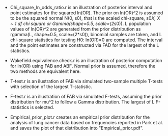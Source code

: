 * Chi_square_ln_odds_ratio.r is an illustration of posterior interval
and point estimates for the squared ln(OR). The prior on ln(OR)^2 is
assumed to be the squared normal N(0, s0), that is the scaled
chi-square, s0*X, X ~ 1 df chi square or
Gamma(shape=0.5, scale=(2*s0)).  L population values of ln(OR)^2
are generated from the prior distribution as 
rgamma(L, shape=0.5, scale=(2*s0)), binomial samples are taken, 
and L chi-square statistics for testing H0: ln(OR)=0 are computed.
The interval and the point estimates are constructed via FAD for the
largest of the L statistics.

* Wakefield.equivalence.check.r is an illustration of posterior
computation for ln(OR) using FAB and ABF. Normal prior is assumed,
therefore the two methods are equivalent here.

* T-test.r is an ilustration of FAB via simulated two-sample multiple
T-tests with selection of the largest T-statistic.

* F-test.r is an illustration of FAB via simulated F-tests, assuming the
prior distribution for mu^2 to follow a Gamma distribution. The
largest of L F-statistics is selected.

* Empirical_prior_plot.r creates an empirical prior distribution for the
analysis of lung cancer data based on frequencies reported in Park et
al. and saves the plot of that distribution into
"Empirical_prior.pdf".
